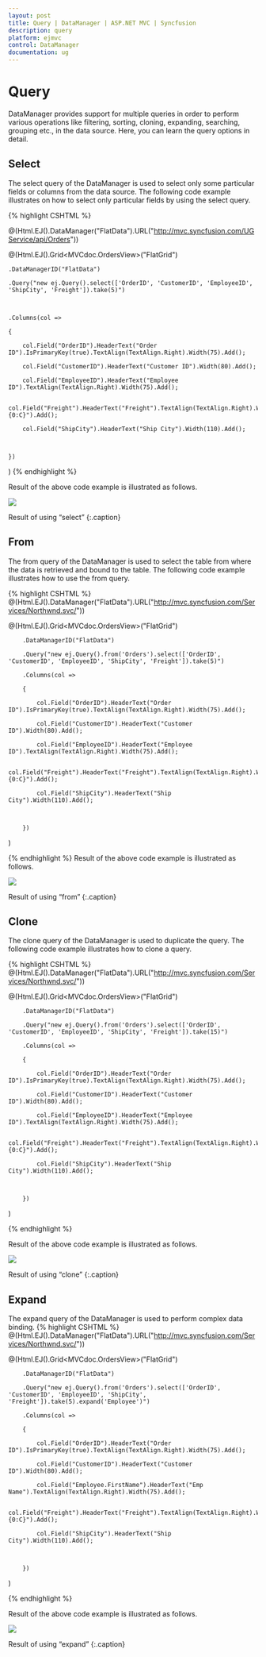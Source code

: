 ```yaml
---
layout: post
title: Query | DataManager | ASP.NET MVC | Syncfusion
description: query
platform: ejmvc
control: DataManager
documentation: ug
---
```


# Query

DataManager provides support for multiple queries in order to perform various operations like filtering, sorting, cloning, expanding, searching, grouping etc., in the data source. Here, you can learn the query options in detail.

## Select

The select query of the DataManager is used to select only some particular fields or columns from the data source. The following code example illustrates on how to select only particular fields by using the select query.

{% highlight CSHTML %}

@(Html.EJ().DataManager("FlatData").URL("http://mvc.syncfusion.com/UGService/api/Orders"))

@(Html.EJ().Grid<MVCdoc.OrdersView>("FlatGrid")

	.DataManagerID("FlatData")

	.Query("new ej.Query().select(['OrderID', 'CustomerID', 'EmployeeID', 'ShipCity', 'Freight']).take(5)")



	.Columns(col =>

	{

		col.Field("OrderID").HeaderText("Order ID").IsPrimaryKey(true).TextAlign(TextAlign.Right).Width(75).Add();

		col.Field("CustomerID").HeaderText("Customer ID").Width(80).Add();

		col.Field("EmployeeID").HeaderText("Employee ID").TextAlign(TextAlign.Right).Width(75).Add();

		col.Field("Freight").HeaderText("Freight").TextAlign(TextAlign.Right).Width(75).Format("{0:C}").Add();

		col.Field("ShipCity").HeaderText("Ship City").Width(110).Add();



	})

)
{% endhighlight %}

Result of the above code example is illustrated as follows.

![](Query_images/Query_img1.png)

Result of using “select”
{:.caption}

## From

The from query of the DataManager is used to select the table from where the data is retrieved and bound to the table. The following code example illustrates how to use the from query.


{% highlight CSHTML %}
@(Html.EJ().DataManager("FlatData").URL("http://mvc.syncfusion.com/Services/Northwnd.svc/"))



@(Html.EJ().Grid<MVCdoc.OrdersView>("FlatGrid")

        .DataManagerID("FlatData")

        .Query("new ej.Query().from('Orders').select(['OrderID', 'CustomerID', 'EmployeeID', 'ShipCity', 'Freight']).take(5)")

        .Columns(col =>

        {

            col.Field("OrderID").HeaderText("Order ID").IsPrimaryKey(true).TextAlign(TextAlign.Right).Width(75).Add();

            col.Field("CustomerID").HeaderText("Customer ID").Width(80).Add();

            col.Field("EmployeeID").HeaderText("Employee ID").TextAlign(TextAlign.Right).Width(75).Add();

            col.Field("Freight").HeaderText("Freight").TextAlign(TextAlign.Right).Width(75).Format("{0:C}").Add();

            col.Field("ShipCity").HeaderText("Ship City").Width(110).Add();



        })

)


{% endhighlight  %}
Result of the above code example is illustrated as follows.

![](Query_images/Query_img2.png)

Result of using “from”
{:.caption}

## Clone

The clone query of the DataManager is used to duplicate the query. The following code example illustrates how to clone a query.


 
{% highlight CSHTML %}
@(Html.EJ().DataManager("FlatData").URL("http://mvc.syncfusion.com/Services/Northwnd.svc/"))



@(Html.EJ().Grid<MVCdoc.OrdersView>("FlatGrid")

        .DataManagerID("FlatData")

        .Query("new ej.Query().from('Orders').select(['OrderID', 'CustomerID', 'EmployeeID', 'ShipCity', 'Freight']).take(15)")

        .Columns(col =>

        {

            col.Field("OrderID").HeaderText("Order ID").IsPrimaryKey(true).TextAlign(TextAlign.Right).Width(75).Add();

            col.Field("CustomerID").HeaderText("Customer ID").Width(80).Add();

            col.Field("EmployeeID").HeaderText("Employee ID").TextAlign(TextAlign.Right).Width(75).Add();

            col.Field("Freight").HeaderText("Freight").TextAlign(TextAlign.Right).Width(75).Format("{0:C}").Add();

            col.Field("ShipCity").HeaderText("Ship City").Width(110).Add();



        })

)

<script type="text/javascript" class="jsScript">

        var flag = true;

        function OnComplete() {

            if (flag) {

                flag = flase;

                var query = ej.Query().select(['OrderID', 'CustomerID', 'EmployeeID', 'ShipCity', 'Freight']).take(5)

                var query1 = query.clone();

                var proxy = $("#MainContent_OrdersGrid").ejGrid("instance");

                var dm = window.FlatData.executeQuery(query1).done(function (e1) {

                    proxy.dataSource(e1.result);

                })

            }

        }

</script>

{% endhighlight  %}


Result of the above code example is illustrated as follows.

![](Query_images/Query_img3.png)

Result of using “clone”
{:.caption}

## Expand

The expand query of the DataManager is used to perform complex data binding.
{% highlight CSHTML %}
@(Html.EJ().DataManager("FlatData").URL("http://mvc.syncfusion.com/Services/Northwnd.svc/"))



@(Html.EJ().Grid<MVCdoc.OrdersView>("FlatGrid")

        .DataManagerID("FlatData")

        .Query("new ej.Query().from('Orders').select(['OrderID', 'CustomerID', 'EmployeeID', 'ShipCity', 'Freight']).take(5).expand('Employee')")

        .Columns(col =>

        {

            col.Field("OrderID").HeaderText("Order ID").IsPrimaryKey(true).TextAlign(TextAlign.Right).Width(75).Add();

            col.Field("CustomerID").HeaderText("Customer ID").Width(80).Add();

            col.Field("Employee.FirstName").HeaderText("Emp Name").TextAlign(TextAlign.Right).Width(75).Add();

            col.Field("Freight").HeaderText("Freight").TextAlign(TextAlign.Right).Width(75).Format("{0:C}").Add();

            col.Field("ShipCity").HeaderText("Ship City").Width(110).Add();



        })

)

{% endhighlight  %}

Result of the above code example is illustrated as follows.

![](Query_images/Query_img4.png)

Result of using “expand”
{:.caption}
